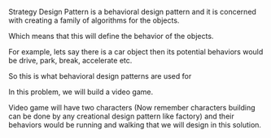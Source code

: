 Strategy Design Pattern is a behavioral design pattern and it is concerned with
creating a family of algorithms for the objects.

Which means that this will define the behavior of the objects.

For example, lets say there is a car object then its potential behaviors would be 
drive, park, break, accelerate etc.

So this is what behavioral design patterns are used for


In this problem, we will build a video game.

Video game will have two characters (Now remember characters building can be done by
any creational design pattern like factory) and their behaviors would be running and 
walking that we will design in this solution.

